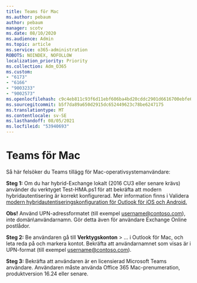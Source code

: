 ```yaml
---
title: Teams för Mac
ms.author: pebaum
author: pebaum
manager: scotv
ms.date: 08/10/2020
ms.audience: Admin
ms.topic: article
ms.service: o365-administration
ROBOTS: NOINDEX, NOFOLLOW
localization_priority: Priority
ms.collection: Adm_O365
ms.custom:
- "6173"
- "6166"
- "9003233"
- "9002573"
ms.openlocfilehash: c9c4eb811c93f6d11ebf606ba4bd20cddc2901d6616700ebfe6ef597dd8dc006
ms.sourcegitcommit: b5f7da89a650d2915dc652449623c78be6247175
ms.translationtype: MT
ms.contentlocale: sv-SE
ms.lasthandoff: 08/05/2021
ms.locfileid: "53940693"
---
```

# <a name="teams-add-in-for-mac"></a>Teams för Mac

Så här felsöker du Teams tillägg för Mac-operativsystemanvändare:

**Steg 1:** Om du har hybrid-Exchange lokalt (2016 CU3 eller senare krävs) använder du verktyget Test-HMA.ps1 för att bekräfta att modern hybridautentisering är korrekt konfigurerad. Mer information finns i Validera [modern hybridautentiseringskonfiguration för Outlook för iOS och Android.](https://aka.ms/TestHMAEAS)  

**Obs!** Använd UPN-adressformatet (till exempel [username@contoso.com](mailto:username@contoso.com)), inte domän\användarnamn. Gör detta även för användare Exchange Online postlådor.

**Steg 2:** Be användaren gå till **Verktygskonton**  >  ... i Outlook för Mac, och leta reda på och markera kontot. Bekräfta att användarnamnet som visas är i UPN-format (till exempel [username@contoso.com](mailto:username@contoso.com)).

**Steg 3:** Bekräfta att användaren är en licensierad Microsoft Teams användare. Användaren måste använda Office 365 Mac-prenumeration, produktversion 16.24 eller senare.